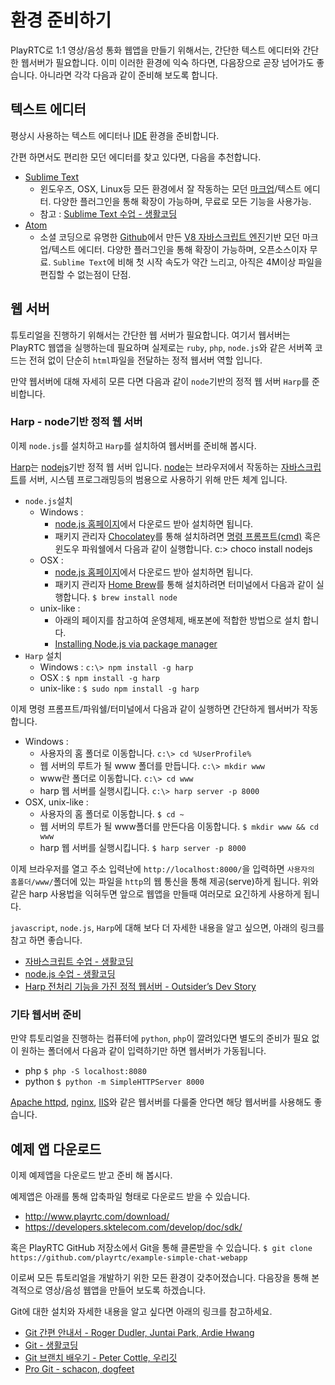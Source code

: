 # 환경 준비하기
PlayRTC로 1:1 영상/음성 통화 웹앱을 만들기 위해서는, 간단한 텍스트 에디터와 간단한 웹서버가 필요합니다. 이미 이러한 환경에 익숙 하다면, 다음장으로 곧장 넘어가도 좋습니다. 아니라면 각각 다음과 같이 준비해 보도록 합니다.

## 텍스트 에디터
평상시 사용하는 텍스트 에디터나 [IDE](http://ko.wikipedia.org/wiki/%ED%86%B5%ED%95%A9_%EA%B0%9C%EB%B0%9C_%ED%99%98%EA%B2%BD) 환경을 준비합니다.

간편 하면서도 편리한 모던 에디터를 찾고 있다면, 다음을 추천합니다.
 - [Sublime Text](http://www.sublimetext.com/)
	- 윈도우즈, OSX, Linux등 모든 환경에서 잘 작동하는 모던 [마크업](http://ko.wikipedia.org/wiki/%EB%A7%88%ED%81%AC%EC%97%85_%EC%96%B8%EC%96%B4)/텍스트 에디터. 다양한 플러그인을 통해 확장이 가능하며, 무료로 모든 기능을 사용가능.
	- 참고 : [Sublime Text 수업 - 생활코딩](http://opentutorials.org/course/671/3595)
- [Atom](https://atom.io/)
	- 소셜 코딩으로 유명한 [Github](https://github.com/)에서 만든 [V8 자바스크립트 엔진](http://ko.wikipedia.org/wiki/V8_(%EC%9E%90%EB%B0%94%EC%8A%A4%ED%81%AC%EB%A6%BD%ED%8A%B8_%EC%97%94%EC%A7%84))기반 모던 마크업/텍스트 에디터. 다양한 플러그인을 통해 확장이 가능하며, 오픈소스이자 무료. `Sublime Text`에 비해 첫 시작 속도가 약간 느리고, 아직은 4M이상 파일을 편집할 수 없는점이 단점.

## 웹 서버
튜토리얼을 진행하기 위해서는 간단한 웹 서버가 필요합니다. 여기서 웹서버는 PlayRTC 웹앱을 실행하는데 필요하며 실제로는 `ruby`, `php`, `node.js`와 같은 서버쪽 코드는 전혀 없이 단순히 `html`파일을 전달하는 정적 웹서버 역할 입니다.

만약 웹서버에 대해 자세히 모른 다면 다음과 같이 `node`기반의 정적 웹 서버 `Harp`를 준비합니다.

### Harp - node기반 정적 웹 서버

이제 `node.js`를 설치하고 `Harp`를 설치하여 웹서버를 준비해 봅시다.

[Harp](http://harpjs.com/)는 [nodejs](https://nodejs.org/)기반 정적 웹 서버 입니다. [node](https://nodejs.org/)는 브라우저에서 작동하는 [자바스크립트](http://ko.wikipedia.org/wiki/%EC%9E%90%EB%B0%94%EC%8A%A4%ED%81%AC%EB%A6%BD%ED%8A%B8)를 서버, 시스템 프로그래밍등의 범용으로 사용하기 위해 만든 체계 입니다.

- `node.js`설치
	- Windows :
		- [node.js 홈페이지](https://nodejs.org/)에서 다운로드 받아 설치하면 됩니다.
		- 패키지 관리자 [Chocolatey](https://chocolatey.org/)를 통해 설치하려면 [명령 프롬프트(cmd)](http://ko.wikipedia.org/wiki/%EB%AA%85%EB%A0%B9_%ED%94%84%EB%A1%AC%ED%94%84%ED%8A%B8) 혹은 윈도우 파워쉘에서 다음과 같이 실행합니다.
			c:\> choco install nodejs
	- OSX :
		- [node.js 홈페이지](https://nodejs.org/)에서 다운로드 받아 설치하면 됩니다.
		- 패키지 관리자 [Home Brew](http://brew.sh/index_ko.html)를 통해 설치하려면 터미널에서 다음과 같이 실행합니다.
			`$ brew install node`
	- unix-like :
		- 아래의 페이지를 참고하여 운영체제, 배포본에 적합한 방법으로 설치 합니다.
		- [Installing Node.js via package manager](https://github.com/joyent/node/wiki/Installing-Node.js-via-package-manager)
- `Harp` 설치
	- Windows :
			`c:\> npm install -g harp`
	- OSX :
			`$ npm install -g harp`
	- unix-like :
			`$ sudo npm install -g harp`

이제 명령 프롬프트/파워쉘/터미널에서 다음과 같이 실행하면 간단하게 웹서버가 작동합니다.
- Windows :
	 - 사용자의 홈 폴더로 이동합니다.
		`c:\> cd %UserProfile%`
	- 웹 서버의 루트가 될 www 폴더를 만듭니다.
		`c:\> mkdir www`
	- www란 폴더로 이동합니다.
		`c:\> cd www`
	- harp 웹 서버를 실행시킵니다.
		`c:\> harp server -p 8000`
- OSX, unix-like :
	- 사용자의 홈 폴더로 이동합니다.
		`$ cd ~`
	- 웹 서버의 루트가 될 www폴더를 만든다음 이동합니다.
		`$ mkdir www && cd www`
	- harp 웹 서버를 실행시킵니다.
		`$ harp server -p 8000`

이제 브라우저를 열고 주소 입력난에 `http://localhost:8000/`을 입력하면 `사용자의 홈폴더/www/`폴더에 있는 파일을 `http`의 웹 통신을 통해 제공(serve)하게 됩니다. 위와 같은 harp 사용법을 익혀두면 앞으로 웹앱을 만들때 여러모로 요긴하게 사용하게 됩니다.

`javascript`, `node.js`, `Harp`에 대해 보다 더 자세한 내용을 알고 싶으면, 아래의 링크를 참고 하면 좋습니다.

- [자바스크립트 수업 - 생활코딩](http://opentutorials.org/course/743)
- [node.js 수업 - 생활코딩](http://opentutorials.org/course/86)
- [Harp 전처리 기능을 가진 정적 웹서버 - Outsider’s Dev Story](http://blog.outsider.ne.kr/999)

### 기타 웹서버 준비

만약 튜토리얼을 진행하는 컴퓨터에 `python`, `php`이 깔려있다면 별도의 준비가 필요 없이 원하는 폴더에서 다음과 같이 입력하기만 하면 웹서버가 가동됩니다.

- php
	`$ php -S localhost:8080`
- python
	`$ python -m SimpleHTTPServer 8000`

[Apache httpd](http://httpd.apache.org/), [nginx](http://nginx.org/), [IIS](http://www.iis.net/)와 같은 웹서버를 다룰줄 안다면 해당 웹서버를 사용해도 좋습니다.

## 예제 앱 다운로드
이제 예제앱을 다운로드 받고 준비 해 봅시다.

예제앱은 아래를 통해 압축파일 형태로 다운로드 받을 수 있습니다.
- http://www.playrtc.com/download/
- https://developers.sktelecom.com/develop/doc/sdk/

혹은 PlayRTC GitHub 저장소에서 Git을 통해 클론받을 수 있습니다.
	`$ git clone https://github.com/playrtc/example-simple-chat-webapp`

이로써 모든 튜토리얼을 개발하기 위한 모든 환경이 갖추어졌습니다. 다음장을 통해 본격적으로 영상/음성 웹앱을 만들어 보도록 하겠습니다.

Git에 대한 설치와 자세한 내용을 알고 싶다면 아래의 링크를 참고하세요.
- [Git 간편 안내서 - Roger Dudler, Juntai Park, Ardie Hwang](http://rogerdudler.github.io/git-guide/index.ko.html)
- [Git - 생활코딩](http://opentutorials.org/course/1492)
- [Git 브랜치 배우기 - Peter Cottle, 우리깃](http://learnbranch.urigit.com/)
- [Pro Git - schacon, dogfeet](http://dogfeet.github.io/articles/2012/progit.html)
